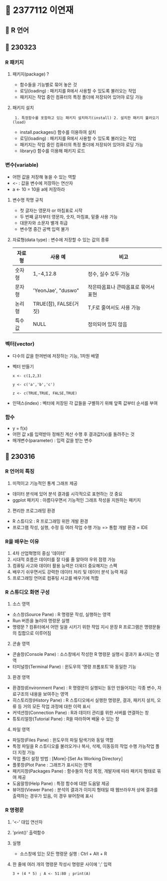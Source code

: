 # 👩 **2377112 이연재**
## 📓 R 언어
## 📅 230323
### R 패키지
  1. 패키지(package) ?
      - 함수들을 기능별로 묶어 놓은 것
      - 로딩(loading) : 패키지를 R에서 사용할 수 있도록 불러오는 작업
      - 패키지는 작업 중인 컴퓨터의 특정 폴더에 저장되어 있어야 로딩 가능
  2. 패키지 설치
      
      ` 1. 특정함수를 포함하고 있는 패키지 설치하기(install)
        2. 설치한 패키지 불러오기(load)`
      - install.packages() 함수를 이용하여 설치
      - 로딩(loading) : 패키지를 R에서 사용할 수 있도록 불러오는 작업
      - 패키지는 작업 중인 컴퓨터의 특정 폴더에 저장되어 있어야 로딩 가능
      - library() 함수를 이용해 패키지 로드
### 변수(variable)
  - 어떤 값을 저장해 놓을 수 있는 역할
  - <- : 값을 변수에 저장하는 연산자
  - a <- 10 = 10을 a에 저장하라
  1. 변수명 작명 규칙
      - 첫 글자는 영문자 or 마침표로 시작
      - 두 번째 글자부터 영문자, 숫자, 마침표, 밑줄 사용 가능
      - 대문자와 소문자 별개 취급
      - 변수명 중간 공백 입력 불가
  1. 자료형(data type) : 변수에 저장할 수 있는 값의 종류
     
     |자료형|사용 예|비고|
     |------|---|---|
     |숫자형|1,-4,12.8|정수, 실수 모두 가능|
     |문자형|'YeonJae', "duswo"|작은따옴표나 큰따옴표로 묶어서 표현|
     |논리형|TRUE(참), FALSE(거짓)|T,F로 줄여서도 사용 가능|
     |특수값|NULL|정의되어 있지 않음|
### 벡터(vector)
  - 다수의 값을 한꺼번에 저장하는 기능, 1차원 배열
  - 벡터 만들기
  
    `x <- c(1,2,3)`
    
    `y <- c('a','b','c')`
    
    `z <- c(TRUE,TRUE, FALSE,TRUE)`
  - 인덱스(index) : 벡터에 저장된 각 값들을 구별하기 위해 앞쪽 값부터 순서를 부여
### 함수
  - y = f(x)
  - 어떤 값 x를 입력받아 정해진 계산 수행 후 결과값f(x)를 돌려주는 것
  - 매개변수(parameter) : 입력 값을 받는 변수

##    
## 📅 230316
### R 언어의 특징
1. 미적이고 기능적인 통계 그래프 제공
 - 데이터 분석에 있어 분석 결과를 시각적으로 표현하는 것 중요
 - ggplot 패키지 : 아름다우면서 기능적인 그래프 작성을 지원하는 패키지
2. 편리한 프로그래밍 환경
 - R 스튜디오 : R 프로그래밍 위한 개발 환경
 - 프로그램 작성, 실행, 수정 등 여러 작업 수행 가능
 => 통합 개발 환경 = IDE
### R을 배우는 이유
 1. 4차 산업혁명의 중심 '데이터'
 2. 시대적 흐름은 데이터를 잘 다룰 줄 알아야 우위 점령 가능
 3. 컴퓨팅 사고와 데이터 활용 능력은 더욱더 중요해지는 스펙
 4. 배우기 쉬우면서도 강력한 데이터 처리 및 데이터 분석 능력 제공
 5. 프로그래밍 언어로 컴퓨팅 사고를 배우기에 적합
### R 스튜디오 화면 구성
 1. 소스 영역
  - 소스창(Source Pane) : R 명령문 작성, 실행하는 영역
  - Run 버튼을 눌러야 명령문 실행
  - 명령문 ? 컴퓨터에서 어떤 일을 시키기 위한 작업 지시 문장
     R 프로그램은 명령문들의 집합으로 이루어짐
 2. 콘솔 영역
  - 콘솔창(Console Pane) : 소스창에서 작성한 R 명령문 실행시 결과가 표시되는 영역
  - 터미널창(Terminal Pane) : 윈도우의 '명령 프롬포트'와 동일한 기능
 3. 환경 영역
  - 환경창(Environment Pane) : R 명령문이 실행되는 동안 만들어지는 각종 변수, 자료구조의 내용을 보여주는 영역
  - 히스토리창(History Pane) : R 스튜디오에서 실행한 명령문, 결과, 패키지 설치, 오류 등 거의 모든 작업 과정에 대한 이력 표시
  - 커넥션창(Connection Pane) : R과 데이터 관리를 위한 서버를 연결하는 창
  - 튜토리얼창(Tutorial Pane) : R을 따라하며 배울 수 있는 창
 4. 파일 영역
  - 파일창(Files Pane) : 윈도우의 파일 탐색기와 동일 역할
  - 특정 파일을 R 스튜디오를 불러오거나 복사, 삭제, 이동등의 작업 수행 가능작업 폴더 지정 가능
  - 작업 폴더 설정 방법 : [More]-[Set As Working Directory]
  - 플롯창(Plot Pane : 그래프가 표시되는 영역
  - 패키지창(Packages Pane) : 함수들의 작성 목정, 개발자에 따라 패키지 형태로 묶여 제공
  - 도움말창(Help Pane) : 특정 함수에 대한 도움말 제공
  - 뷰어창(Viewer Pane) : 분석의 결과가 이미지 형태일 때 웹브라우저 상에 결과를 출력하는 경우가 있음, 이 경우 뷰어창에 표시
### R 명령문
  1. '<-' 대입 연산자
  2. 'print()' 출력함수
  3. 실행
      - 소스창에 있는 모든 명령문 실행 : Ctrl + Alt + R
  4. 한 줄에 여러 개의 명령문 작성시 명령문 사이에 ';' 입력
      
       `3 + (4 * 5) ; A <- 51:80 ; print(A)`
